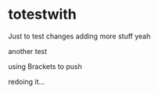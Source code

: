 # totestwith
Just to test
changes
adding
more
stuff
yeah

another test

using Brackets to push

redoing it...